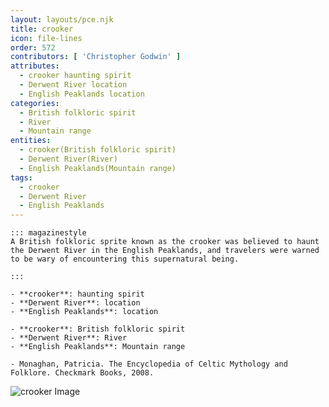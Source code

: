 ```yaml
---
layout: layouts/pce.njk
title: crooker
icon: file-lines
order: 572
contributors: [ 'Christopher Godwin' ]
attributes:
  - crooker haunting spirit
  - Derwent River location
  - English Peaklands location
categories:
  - British folkloric spirit
  - River
  - Mountain range
entities:
  - crooker(British folkloric spirit)
  - Derwent River(River)
  - English Peaklands(Mountain range)
tags:
  - crooker
  - Derwent River
  - English Peaklands
---
```

``` tab [group1:Info]
::: magazinestyle
A British folkloric sprite known as the crooker was believed to haunt the Derwent River in the English Peaklands, and travelers were warned to be wary of encountering this supernatural being.

:::
```
``` tab [group1:Attributes]
- **crooker**: haunting spirit
- **Derwent River**: location
- **English Peaklands**: location
```
``` tab [group1:Entities]
- **crooker**: British folkloric spirit
- **Derwent River**: River
- **English Peaklands**: Mountain range
```
``` tab [group1:Sources]
- Monaghan, Patricia. The Encyclopedia of Celtic Mythology and Folklore. Checkmark Books, 2008.
```
![crooker Image]([None])
